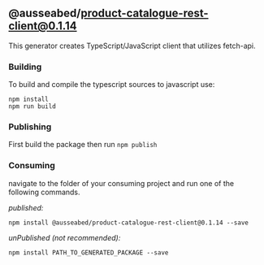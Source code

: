 ## @ausseabed/product-catalogue-rest-client@0.1.14

This generator creates TypeScript/JavaScript client that utilizes fetch-api. 

### Building

To build and compile the typescript sources to javascript use:
```
npm install
npm run build
```

### Publishing

First build the package then run ```npm publish```

### Consuming

navigate to the folder of your consuming project and run one of the following commands.

_published:_

```
npm install @ausseabed/product-catalogue-rest-client@0.1.14 --save
```

_unPublished (not recommended):_

```
npm install PATH_TO_GENERATED_PACKAGE --save
